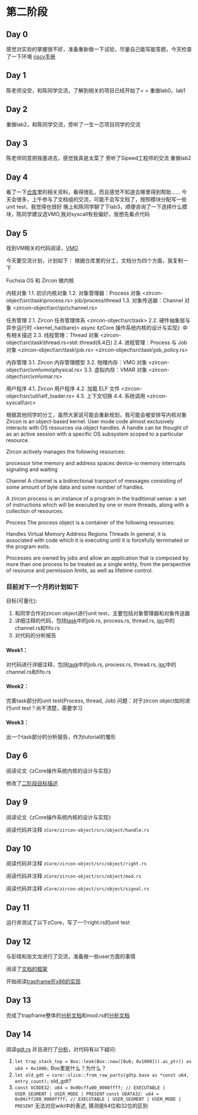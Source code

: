 # 第二阶段
## Day 0
感觉对实验的掌握很不好，准备重新做一下试验，尽量自己能写能答题，今天检查了一下环境
[riscv手册](http://crva.ict.ac.cn/documents/RISC-V-Reader-Chinese-v2p1.pdf)
## Day 1
陈老师没空，和陈同学交流，了解到相关的项目已经开始了= =
重做lab0，lab1
## Day 2
重做lab2，和陈同学交流，旁听了一生一芯项目同学的交流
## Day 3
陈老师同意把我塞进去，感觉我真是太菜了
旁听了Sipeed工程师的交流
重做lab2
## Day 4
看了一下[仓库](https://github.com/rcore-os/zcore_tutorial_developers)里的相关资料，看得很乱，而且感觉不知道去哪里得到帮助……
今天会很多，上午参与了文档组的交流，可能不会写文档了，按照模块分配写一些unit test，我觉得也很好
晚上和陈同学聊了下lab3，顺便咨询了一下选择什么模块，陈同学建议选VMO,我对syscall有些偏好，我想先看点代码
## Day 5
找到VM相关的代码阅读，[VMO](https://rcore-os.github.io/zCore/zircon_object/vm/index.html)
 
今天要交流计划，计划如下：
根据仓库里的分工，文档分为四个方面，我复制一下

Fuchsia OS 和 Zircon 微内核

内核对象 1.1. 初识内核对象
 1.2. 对象管理器：Process 对象 <zircon-object\src\task\process.rs> job/process/thread
 1.3. 对象传送器：Channel 对象 <zircon-object\src\ipc\channel.rs>

任务管理
 2.1. Zircon 任务管理体系 <zircon-object\src\task>
 2.2. 硬件抽象层与异步运行时 <kernel_hal(bare)> async 《zCore 操作系统内核的设计与实现》中有相关描述
 2.3. 线程管理：Thread 对象 <zircon-object\src\task\thread.rs>std::thread(8.4日)
 2.4. 进程管理：Process 与 Job 对象 <zircon-object\src\task\job.rs> <zircon-object\src\task\job_policy.rs>

内存管理
 3.1. Zircon 内存管理模型
 3.2. 物理内存：VMO 对象 <zircon-object\src\vm\vmo\physical.rs>
 3.3. 虚拟内存：VMAR 对象 <zircon-object\src\vm\vmar.rs>

用户程序
 4.1. Zircon 用户程序
 4.2. 加载 ELF 文件 <zircon-object\src\util\elf_loader.rs>
 4.3. 上下文切换
 4.4. 系统调用 <zircon-syscall\src>

根据其他同学的分工，虽然大家说可能会重新规划，我可能会被安排写内核对象
Zircon is an object-based kernel. User mode code almost exclusively interacts with OS resources via object handles. A handle can be thought of as an active session with a specific OS subsystem scoped to a particular resource.

Zircon actively manages the following resources:

processor time
memory and address spaces
device-io memory
interrupts
signaling and waiting

Channel
A channel is a bidirectional transport of messages consisting of some amount of byte data and some number of handles.

A zircon process is an instance of a program in the traditional sense: a set of instructions which will be executed by one or more threads, along with a collection of resources.

Process
The process object is a container of the following resources:

Handles
Virtual Memory Address Regions
Threads
In general, it is associated with code which it is executing until it is forcefully terminated or the program exits.

Processes are owned by jobs and allow an application that is composed by more than one process to be treated as a single entity, from the perspective of resource and permission limits, as well as lifetime control.

 
### 目前对下一个月的计划如下
目标(可量化):
1. 和同学合作对zircon object进行unit test，主要包括对象管理器和对象传送器
2. 详细注释的代码，包括[task](https://github.com/rcore-os/zCore/tree/master/zircon-object/src/task)中的job.rs, process.rs, thread.rs, [ipc](https://github.com/rcore-os/zCore/tree/master/zircon-object/src/ipc)中的channel.rs和fifo.rs
3. 对代码的分析报告
 
#### Week1：
对代码进行详细注释，包括[task](https://github.com/rcore-os/zCore/tree/master/zircon-object/src/task)中的job.rs, process.rs, thread.rs, [ipc](https://github.com/rcore-os/zCore/tree/master/zircon-object/src/ipc)中的channel.rs和fifo.rs

#### Week2：
完善task部分的unit test(Process, thread, Job)
问题：对于zircon object如何进行unit test？尚不清楚，需要学习

#### Week3：
出一个task部分的分析报告，作为tutorial的雏形


## Day 6
阅读论文《zCore操作系统内核的设计与实现》

修改了[二阶段目标描述](/Second_Stage/第二阶段目标描述-应雯婧.md)


## Day 9
阅读论文《zCore操作系统内核的设计与实现》

阅读代码并注释 `zCore/zircon-object/src/object/handle.rs`

## Day 10
阅读代码并注释 `zCore/zircon-object/src/object/right.rs`

阅读代码并注释 `zCore/zircon-object/src/object/mod.rs`

阅读代码并注释 `zCore/zircon-object/src/object/signal.rs`

## Day 11
运行并测试了以下zCore，写了一个right.rs的unit test

## Day 12
与彭晓和张文龙进行了交流，准备做一些user方面的事情

阅读了[文档的框架](https://github.com/rcore-os/zCore-Tutorial/blob/master/docs/src/ch04-02-context-switch.md)

开始阅读[trapframe在x86的实现](https://github.com/rcore-os/trapframe-rs/tree/master/src/arch/x86_64)

## Day 13
完成了trapframe整体的[分析文档](https://github.com/wying8349/trapframe-rs/blob/master/src/arch/x86_64/doc/analysis.md)和mod.rs的[分析文档](https://github.com/wying8349/trapframe-rs/blob/master/src/arch/x86_64/doc/mod.md)

## Day 14
阅读[gdt.rs](https://github.com/rcore-os/trapframe-rs/blob/master/src/arch/x86_64/gdt.rs)
并且进行了[分析](https://github.com/wying8349/trapframe-rs/blob/master/docs/riscv_doc/gdt.md)，对代码有以下疑问:
1. `let trap_stack_top = Box::leak(Box::new([0u8; 0x1000])).as_ptr() as u64 + 0x1000;` Box里是什么？为什么？
2. `let old_gdt = core::slice::from_raw_parts(gdtp.base as *const u64, entry_count);` old_gdt?
3. `const UCODE32: u64 = 0x00cffa00_0000ffff; // EXECUTABLE | USER_SEGMENT | USER_MODE | PRESENT`
`const UDATA32: u64 = 0x00cff200_0000ffff; // EXECUTABLE | USER_SEGMENT | USER_MODE | PRESENT`
无法对应wiki中的表述, 猜测是64位和32位的区别
